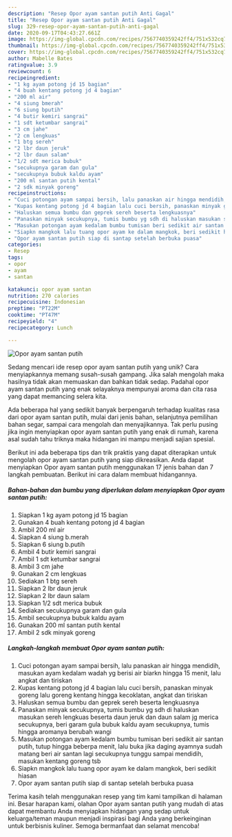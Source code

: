 ```yaml
---
description: "Resep Opor ayam santan putih Anti Gagal"
title: "Resep Opor ayam santan putih Anti Gagal"
slug: 329-resep-opor-ayam-santan-putih-anti-gagal
date: 2020-09-17T04:43:27.661Z
image: https://img-global.cpcdn.com/recipes/7567740359242ff4/751x532cq70/opor-ayam-santan-putih-foto-resep-utama.jpg
thumbnail: https://img-global.cpcdn.com/recipes/7567740359242ff4/751x532cq70/opor-ayam-santan-putih-foto-resep-utama.jpg
cover: https://img-global.cpcdn.com/recipes/7567740359242ff4/751x532cq70/opor-ayam-santan-putih-foto-resep-utama.jpg
author: Mabelle Bates
ratingvalue: 3.9
reviewcount: 6
recipeingredient:
- "1 kg ayam potong jd 15 bagian"
- "4 buah kentang potong jd 4 bagian"
- "200 ml air"
- "4 siung bmerah"
- "6 siung bputih"
- "4 butir kemiri sangrai"
- "1 sdt ketumbar sangrai"
- "3 cm jahe"
- "2 cm lengkuas"
- "1 btg sereh"
- "2 lbr daun jeruk"
- "2 lbr daun salam"
- "1/2 sdt merica bubuk"
- "secukupnya garam dan gula"
- "secukupnya bubuk kaldu ayam"
- "200 ml santan putih kental"
- "2 sdk minyak goreng"
recipeinstructions:
- "Cuci potongan ayam sampai bersih, lalu panaskan air hingga mendidih, masukan ayam kedalam wadah yg berisi air biarkn hingga 15 menit, lalu angkat dan tiriskan"
- "Kupas kentang potong jd 4 bagian lalu cuci bersih, panaskan minyak goreng lalu goreng kentang hingga kecoklatan, angkat dan tiriskan"
- "Haluskan semua bumbu dan geprek sereh beserta lengkuasnya"
- "Panaskan minyak secukupnya, tumis bumbu yg sdh di haluskan masukan sereh lengkuas beserta daun jeruk dan daun salam jg merica secukupnya, beri garam gula bubuk kaldu ayam secukupnya, tumis hingga aromanya berubah wangi"
- "Masukan potongan ayam kedalam bumbu tumisan beri sedikit air santan putih, tutup hingga beberpa menit, lalu buka jika daging ayamnya sudah matang beri air santan lagi secukupnya tunggu sampai mendidih, masukan kentang goreng tsb"
- "Siapkn mangkok lalu tuang opor ayam ke dalam mangkok, beri sedikit hiasan"
- "Opor ayam santan putih siap di santap setelah berbuka puasa"
categories:
- Resep
tags:
- opor
- ayam
- santan

katakunci: opor ayam santan 
nutrition: 270 calories
recipecuisine: Indonesian
preptime: "PT22M"
cooktime: "PT47M"
recipeyield: "4"
recipecategory: Lunch

---
```



![Opor ayam santan putih](https://img-global.cpcdn.com/recipes/7567740359242ff4/751x532cq70/opor-ayam-santan-putih-foto-resep-utama.jpg)

Sedang mencari ide resep opor ayam santan putih yang unik? Cara menyiapkannya memang susah-susah gampang. Jika salah mengolah maka hasilnya tidak akan memuaskan dan bahkan tidak sedap. Padahal opor ayam santan putih yang enak selayaknya mempunyai aroma dan cita rasa yang dapat memancing selera kita.

Ada beberapa hal yang sedikit banyak berpengaruh terhadap kualitas rasa dari opor ayam santan putih, mulai dari jenis bahan, selanjutnya pemilihan bahan segar, sampai cara mengolah dan menyajikannya. Tak perlu pusing jika ingin menyiapkan opor ayam santan putih yang enak di rumah, karena asal sudah tahu triknya maka hidangan ini mampu menjadi sajian spesial.




Berikut ini ada beberapa tips dan trik praktis yang dapat diterapkan untuk mengolah opor ayam santan putih yang siap dikreasikan. Anda dapat menyiapkan Opor ayam santan putih menggunakan 17 jenis bahan dan 7 langkah pembuatan. Berikut ini cara dalam membuat hidangannya.

<!--inarticleads1-->

##### Bahan-bahan dan bumbu yang diperlukan dalam menyiapkan Opor ayam santan putih:

1. Siapkan 1 kg ayam potong jd 15 bagian
1. Gunakan 4 buah kentang potong jd 4 bagian
1. Ambil 200 ml air
1. Siapkan 4 siung b.merah
1. Siapkan 6 siung b.putih
1. Ambil 4 butir kemiri sangrai
1. Ambil 1 sdt ketumbar sangrai
1. Ambil 3 cm jahe
1. Gunakan 2 cm lengkuas
1. Sediakan 1 btg sereh
1. Siapkan 2 lbr daun jeruk
1. Siapkan 2 lbr daun salam
1. Siapkan 1/2 sdt merica bubuk
1. Sediakan secukupnya garam dan gula
1. Ambil secukupnya bubuk kaldu ayam
1. Gunakan 200 ml santan putih kental
1. Ambil 2 sdk minyak goreng




<!--inarticleads2-->

##### Langkah-langkah membuat Opor ayam santan putih:

1. Cuci potongan ayam sampai bersih, lalu panaskan air hingga mendidih, masukan ayam kedalam wadah yg berisi air biarkn hingga 15 menit, lalu angkat dan tiriskan
1. Kupas kentang potong jd 4 bagian lalu cuci bersih, panaskan minyak goreng lalu goreng kentang hingga kecoklatan, angkat dan tiriskan
1. Haluskan semua bumbu dan geprek sereh beserta lengkuasnya
1. Panaskan minyak secukupnya, tumis bumbu yg sdh di haluskan masukan sereh lengkuas beserta daun jeruk dan daun salam jg merica secukupnya, beri garam gula bubuk kaldu ayam secukupnya, tumis hingga aromanya berubah wangi
1. Masukan potongan ayam kedalam bumbu tumisan beri sedikit air santan putih, tutup hingga beberpa menit, lalu buka jika daging ayamnya sudah matang beri air santan lagi secukupnya tunggu sampai mendidih, masukan kentang goreng tsb
1. Siapkn mangkok lalu tuang opor ayam ke dalam mangkok, beri sedikit hiasan
1. Opor ayam santan putih siap di santap setelah berbuka puasa




Terima kasih telah menggunakan resep yang tim kami tampilkan di halaman ini. Besar harapan kami, olahan Opor ayam santan putih yang mudah di atas dapat membantu Anda menyiapkan hidangan yang sedap untuk keluarga/teman maupun menjadi inspirasi bagi Anda yang berkeinginan untuk berbisnis kuliner. Semoga bermanfaat dan selamat mencoba!
